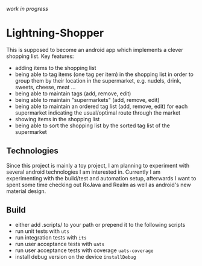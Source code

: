 *work in progress*

# Lightning-Shopper
This is supposed to become an android app which implements a clever shopping list. Key features:
* adding items to the shopping list
* being able to tag items (one tag per item) in the shopping list in order to group them by their location in the supermarket, e.g. nudels, drink, sweets, cheese, meat ...
* being able to maintain tags (add, remove, edit)
* being able to maintain "supermarkets" (add, remove, edit)
* being able to maintain an ordered tag list (add, remove, edit) for each supermarket indicating the usual/optimal route through the market
* showing items in the shopping list
* being able to sort the shopping list by the sorted tag list of the supermarket

## Technologies
Since this project is mainly a toy project, I am planning to experiment with several android technologies I am interested in.
Currently I am experimenting with the build/test and automation setup, afterwards I want to spent some time checking out RxJava and Realm as well as android's new material design.

## Build
* either add .scripts/ to your path or prepend it to the following scripts
* run unit tests with ```uts```
* run integration tests with ```its```
* run user acceptance tests with ```uats```
* run user acceptance tests with coverage ```uats-coverage```
* install debug version on the device ```installDebug```
